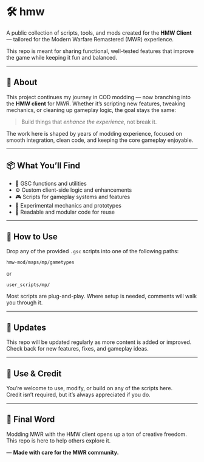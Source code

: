 # 🛠️ hmw

A public collection of scripts, tools, and mods created for the **HMW Client** — tailored for the Modern Warfare Remastered (MWR) experience.

This repo is meant for sharing functional, well-tested features that improve the game while keeping it fun and balanced.

---

## 👋 About

This project continues my journey in COD modding — now branching into the **HMW client** for MWR. Whether it’s scripting new features, tweaking mechanics, or cleaning up gameplay logic, the goal stays the same:

> Build things that *enhance the experience*, not break it.

The work here is shaped by years of modding experience, focused on smooth integration, clean code, and keeping the core gameplay enjoyable.

---

## 📦 What You’ll Find

- 🧩 GSC functions and utilities  
- ⚙️ Custom client-side logic and enhancements  
- 🎮 Scripts for gameplay systems and features  
- 🧪 Experimental mechanics and prototypes  
- 📝 Readable and modular code for reuse  

---

## 📂 How to Use

Drop any of the provided `.gsc` scripts into one of the following paths:

```
hmw-mod/maps/mp/gametypes
```

or

```
user_scripts/mp/
```

Most scripts are plug-and-play. Where setup is needed, comments will walk you through it.

---

## 🔄 Updates

This repo will be updated regularly as more content is added or improved.  
Check back for new features, fixes, and gameplay ideas.

---

## 🤝 Use & Credit

You’re welcome to use, modify, or build on any of the scripts here.  
Credit isn’t required, but it’s always appreciated if you do.

---

## 🫡 Final Word

Modding MWR with the HMW client opens up a ton of creative freedom.  
This repo is here to help others explore it.

—
**Made with care for the MWR community.**